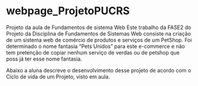 # webpage_ProjetoPUCRS
Projeto da aula de Fundamentos de sistema Web
Este trabalho da FASE2 do Projeto da Disciplina de Fundamentos de Sistemas Web consiste na criação de um sistema web de comércio de produtos e serviços de um PetShop. Foi determinado o nome fantasia “Pets Unidos” para este e-commerce e não tem pretenção de copiar nenhum serviço de verdas ou de petshop que poss já ter esse nome fantasia.


Abaixo a aluna descreve o desenvolvimento desse projeto de acordo com o Ciclo de vida de um Projeto, visto em aula. 
